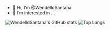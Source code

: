 - 👋 Hi, I’m @WendelldSantana
- 👀 I’m interested in ...


![WendelldSantana's GitHub stats](https://github-readme-stats.vercel.app/api?username=WendelldSantana&show_icons=true&theme=radical)
![Top Langs](https://github-readme-stats.vercel.app/api/top-langs/?username=WendelldSantana&hide_progress=true)
